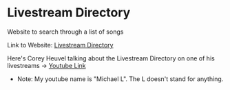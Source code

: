 # Livestream Directory
Website to search through a list of songs

Link to Website: [Livestream Directory](https://michaelt-178.github.io/LivestreamDirectory/)

Here's Corey Heuvel talking about the Livestream Directory on one of his livestreams -> [Youtube Link](https://www.youtube.com/live/bEBVkT9SWFY?feature=share&t=2937)

* Note: My youtube name is "Michael L". The L doesn't stand for anything.